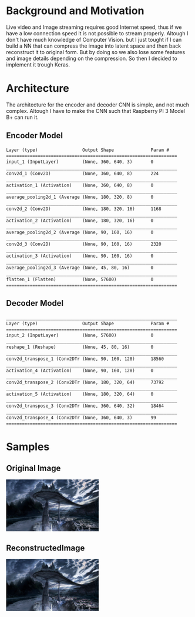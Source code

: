 # Background and Motivation

Live video and Image streaming requires good Internet speed, thus if we have a low connection speed it is not possible to stream properly. Altough I don't have much knowledge of Computer Vision. but I just tought if I can build a NN that can compress the image into latent space and then back reconstruct it to original form. But by doing so we also lose some features and image details depending on the compression. So then I decided to implement it trough Keras.

# Architecture

The architecture for the encoder and decoder CNN is simple, and not much complex. Altough I have to make the CNN such that Raspberry PI 3 Model B+ can run it.


## Encoder Model

    Layer (type)                 Output Shape              Param #
    =================================================================
    input_1 (InputLayer)         (None, 360, 640, 3)       0
    _________________________________________________________________
    conv2d_1 (Conv2D)            (None, 360, 640, 8)       224
    _________________________________________________________________
    activation_1 (Activation)    (None, 360, 640, 8)       0
    _________________________________________________________________
    average_pooling2d_1 (Average (None, 180, 320, 8)       0
    _________________________________________________________________
    conv2d_2 (Conv2D)            (None, 180, 320, 16)      1168
    _________________________________________________________________
    activation_2 (Activation)    (None, 180, 320, 16)      0
    _________________________________________________________________
    average_pooling2d_2 (Average (None, 90, 160, 16)       0
    _________________________________________________________________
    conv2d_3 (Conv2D)            (None, 90, 160, 16)       2320
    _________________________________________________________________
    activation_3 (Activation)    (None, 90, 160, 16)       0
    _________________________________________________________________
    average_pooling2d_3 (Average (None, 45, 80, 16)        0
    _________________________________________________________________
    flatten_1 (Flatten)          (None, 57600)             0
    =================================================================
    
## Decoder Model

    _________________________________________________________________
    Layer (type)                 Output Shape              Param #
    =================================================================
    input_2 (InputLayer)         (None, 57600)             0
    _________________________________________________________________
    reshape_1 (Reshape)          (None, 45, 80, 16)        0
    _________________________________________________________________
    conv2d_transpose_1 (Conv2DTr (None, 90, 160, 128)      18560
    _________________________________________________________________
    activation_4 (Activation)    (None, 90, 160, 128)      0
    _________________________________________________________________
    conv2d_transpose_2 (Conv2DTr (None, 180, 320, 64)      73792
    _________________________________________________________________
    activation_5 (Activation)    (None, 180, 320, 64)      0
    _________________________________________________________________
    conv2d_transpose_3 (Conv2DTr (None, 360, 640, 32)      18464
    _________________________________________________________________
    conv2d_transpose_4 (Conv2DTr (None, 360, 640, 3)       99
    =================================================================
    

# Samples

<div>
    <div style="width:50%">
        <h2>Original Image</h2>        
        <img src="restructured/original-1568820873.083995.jpg" />
    </div>
    <div style="width:50%">
        <h2>ReconstructedImage</h2>
        <img src="restructured/1568820873.083995.jpg" />
    </div>
</div>